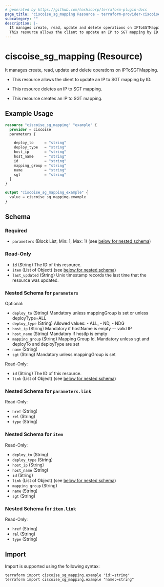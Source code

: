 ```yaml
---
# generated by https://github.com/hashicorp/terraform-plugin-docs
page_title: "ciscoise_sg_mapping Resource - terraform-provider-ciscoise"
subcategory: ""
description: |-
  It manages create, read, update and delete operations on IPToSGTMapping.
  This resource allows the client to update an IP to SGT mapping by ID.This resource deletes an IP to SGT mapping.This resource creates an IP to SGT mapping.
---
```


# ciscoise_sg_mapping (Resource)

It manages create, read, update and delete operations on IPToSGTMapping.

- This resource allows the client to update an IP to SGT mapping by ID.

- This resource deletes an IP to SGT mapping.

- This resource creates an IP to SGT mapping.

## Example Usage

```terraform
resource "ciscoise_sg_mapping" "example" {
  provider = ciscoise
  parameters {

    deploy_to     = "string"
    deploy_type   = "string"
    host_ip       = "string"
    host_name     = "string"
    id            = "string"
    mapping_group = "string"
    name          = "string"
    sgt           = "string"
  }
}

output "ciscoise_sg_mapping_example" {
  value = ciscoise_sg_mapping.example
}
```

<!-- schema generated by tfplugindocs -->
## Schema

### Required

- `parameters` (Block List, Min: 1, Max: 1) (see [below for nested schema](#nestedblock--parameters))

### Read-Only

- `id` (String) The ID of this resource.
- `item` (List of Object) (see [below for nested schema](#nestedatt--item))
- `last_updated` (String) Unix timestamp records the last time that the resource was updated.

<a id="nestedblock--parameters"></a>
### Nested Schema for `parameters`

Optional:

- `deploy_to` (String) Mandatory unless mappingGroup is set or unless deployType=ALL
- `deploy_type` (String) Allowed values:
		- ALL,
		- ND,
		- NDG
- `host_ip` (String) Mandatory if hostName is empty -- valid IP
- `host_name` (String) Mandatory if hostIp is empty
- `mapping_group` (String) Mapping Group Id. Mandatory unless sgt and deployTo and deployType are set
- `name` (String)
- `sgt` (String) Mandatory unless mappingGroup is set

Read-Only:

- `id` (String) The ID of this resource.
- `link` (List of Object) (see [below for nested schema](#nestedatt--parameters--link))

<a id="nestedatt--parameters--link"></a>
### Nested Schema for `parameters.link`

Read-Only:

- `href` (String)
- `rel` (String)
- `type` (String)



<a id="nestedatt--item"></a>
### Nested Schema for `item`

Read-Only:

- `deploy_to` (String)
- `deploy_type` (String)
- `host_ip` (String)
- `host_name` (String)
- `id` (String)
- `link` (List of Object) (see [below for nested schema](#nestedobjatt--item--link))
- `mapping_group` (String)
- `name` (String)
- `sgt` (String)

<a id="nestedobjatt--item--link"></a>
### Nested Schema for `item.link`

Read-Only:

- `href` (String)
- `rel` (String)
- `type` (String)

## Import

Import is supported using the following syntax:

```shell
terraform import ciscoise_sg_mapping.example "id:=string"
terraform import ciscoise_sg_mapping.example "name:=string"
```
